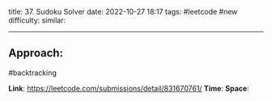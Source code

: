 title: 37. Sudoku Solver
date: 2022-10-27 18:17
tags: #leetcode #new
difficulty:
similar: 

---
## Approach:
#backtracking 

**Link**: https://leetcode.com/submissions/detail/831670761/
**Time**:
**Space**: